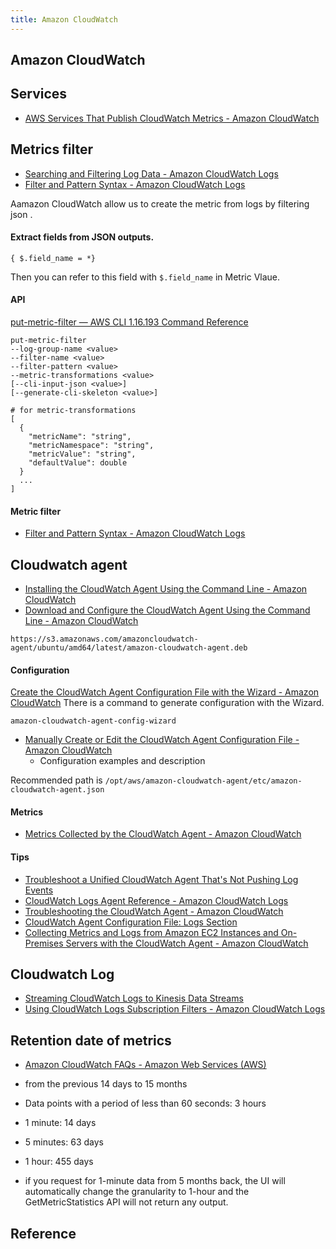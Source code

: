 ```yaml
---
title: Amazon CloudWatch
---
```


## Amazon CloudWatch

## Services
* [AWS Services That Publish CloudWatch Metrics \- Amazon CloudWatch](https://docs.aws.amazon.com/AmazonCloudWatch/latest/monitoring/aws-services-cloudwatch-metrics.html)

## Metrics filter
- [Searching and Filtering Log Data \- Amazon CloudWatch Logs](https://docs.aws.amazon.com/AmazonCloudWatch/latest/logs/MonitoringLogData.html)
- [Filter and Pattern Syntax \- Amazon CloudWatch Logs](https://docs.aws.amazon.com/AmazonCloudWatch/latest/logs/FilterAndPatternSyntax.html)

Aamazon CloudWatch allow us to create the metric from logs by filtering json .

#### Extract fields from JSON outputs.

```
{ $.field_name = *}
```

Then you can refer to this field with `$.field_name` in Metric Vlaue.


#### API
[put\-metric\-filter — AWS CLI 1\.16\.193 Command Reference](https://docs.aws.amazon.com/cli/latest/reference/logs/put-metric-filter.html)

```
put-metric-filter
--log-group-name <value>
--filter-name <value>
--filter-pattern <value>
--metric-transformations <value>
[--cli-input-json <value>]
[--generate-cli-skeleton <value>]
```

```
# for metric-transformations
[
  {
    "metricName": "string",
    "metricNamespace": "string",
    "metricValue": "string",
    "defaultValue": double
  }
  ...
]
```

#### Metric filter
- [Filter and Pattern Syntax \- Amazon CloudWatch Logs](https://docs.aws.amazon.com/AmazonCloudWatch/latest/logs/FilterAndPatternSyntax.html)

## Cloudwatch agent
- [Installing the CloudWatch Agent Using the Command Line \- Amazon CloudWatch](https://docs.aws.amazon.com/AmazonCloudWatch/latest/monitoring/installing-cloudwatch-agent-commandline.html)
- [Download and Configure the CloudWatch Agent Using the Command Line \- Amazon CloudWatch](https://docs.aws.amazon.com/AmazonCloudWatch/latest/monitoring/download-cloudwatch-agent-commandline.html)

```
https://s3.amazonaws.com/amazoncloudwatch-agent/ubuntu/amd64/latest/amazon-cloudwatch-agent.deb
```

#### Configuration
[Create the CloudWatch Agent Configuration File with the Wizard \- Amazon CloudWatch](https://docs.aws.amazon.com/AmazonCloudWatch/latest/monitoring/create-cloudwatch-agent-configuration-file-wizard.html)
There is a command to generate configuration with the Wizard.

```
amazon-cloudwatch-agent-config-wizard
```

- [Manually Create or Edit the CloudWatch Agent Configuration File \- Amazon CloudWatch](https://docs.aws.amazon.com/AmazonCloudWatch/latest/monitoring/CloudWatch-Agent-Configuration-File-Details.html)
    - Configuration examples and description

Recommended path is `/opt/aws/amazon-cloudwatch-agent/etc/amazon-cloudwatch-agent.json`

#### Metrics
- [Metrics Collected by the CloudWatch Agent \- Amazon CloudWatch](https://docs.aws.amazon.com/AmazonCloudWatch/latest/monitoring/metrics-collected-by-CloudWatch-agent.html)

#### Tips
- [Troubleshoot a Unified CloudWatch Agent That's Not Pushing Log Events](https://aws.amazon.com/premiumsupport/knowledge-center/cloudwatch-push-logs-with-unified-agent/)
- [CloudWatch Logs Agent Reference \- Amazon CloudWatch Logs](https://docs.aws.amazon.com/AmazonCloudWatch/latest/logs/AgentReference.html)
- [Troubleshooting the CloudWatch Agent \- Amazon CloudWatch](https://docs.aws.amazon.com/AmazonCloudWatch/latest/monitoring/troubleshooting-CloudWatch-Agent.html#CloudWatch-Agent-options-help)
- [CloudWatch Agent Configuration File: Logs Section](https://docs.aws.amazon.com/AmazonCloudWatch/latest/monitoring/CloudWatch-Agent-common-scenarios.html)
- [Collecting Metrics and Logs from Amazon EC2 Instances and On\-Premises Servers with the CloudWatch Agent \- Amazon CloudWatch](https://docs.aws.amazon.com/AmazonCloudWatch/latest/monitoring/Install-CloudWatch-Agent.html)

## Cloudwatch Log
- [Streaming CloudWatch Logs to Kinesis Data Streams](https://aws.amazon.com/premiumsupport/knowledge-center/streaming-cloudwatch-logs/)
- [Using CloudWatch Logs Subscription Filters \- Amazon CloudWatch Logs](https://docs.aws.amazon.com/AmazonCloudWatch/latest/logs//SubscriptionFilters.html#FirehoseExample)

## Retention date of metrics
- [Amazon CloudWatch FAQs \- Amazon Web Services \(AWS\)](https://aws.amazon.com/cloudwatch/faqs/)

- from the previous 14 days to 15 months
- Data points with a period of less than 60 seconds: 3 hours
- 1 minute: 14 days
- 5 minutes: 63 days
- 1 hour: 455 days
- if you request for 1-minute data from 5 months back, the UI will automatically change the granularity to 1-hour and the GetMetricStatistics API will not return any output.

## Reference
